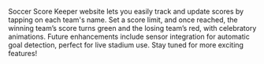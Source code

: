 Soccer Score Keeper website lets you easily track and update scores by tapping on each team's name. Set a score limit, and once reached, the winning team’s score turns green and the losing team’s red, with celebratory animations. Future enhancements include sensor integration for automatic goal detection, perfect for live stadium use. Stay tuned for more exciting features!
